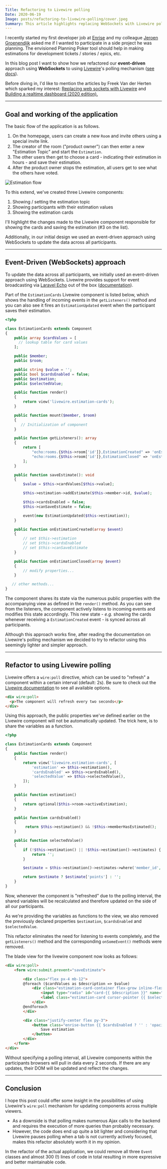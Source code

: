 ```yaml
---
Title: Refactoring to Livewire polling
Date: 2020-06-19
Image: posts/refactoring-to-livewire-polling/cover.jpeg
Summary: This article highlights replacing WebSockets with Livewire polling, providing a convenient alternative to event-driven broadcasting via WebSockets.
---
```


I recently started my first developer job at [Enrise](https://www.enrise.com) and my colleague [Jeroen Groenendijk](https://jeroeng.dev) asked me if I wanted to participate in a side project he was planning. The envisioned Planning Poker tool should help in making estimations for development tickets / stories / epics, etc.

In this blog post I want to show how we refactored our **event-driven** approach using **WebSockets** to using [Livewire](https://laravel-livewire.com/)'s polling mechanism ([see docs](https://laravel-livewire.com/docs/polling/)).

Before diving in, I'd like to mention the articles by Freek Van der Herten which sparked my interest: [Replacing web sockets with Livewire](https://freek.dev/1622-replacing-web-sockets-with-livewire) and [Building a realtime dashboard (2020 edition).](https://freek.dev/1645-building-a-realtime-dashboard-powered-by-laravel-livewire-and-tailwind-2020-edition)

---

## Goal and working of the application 

The basic flow of the application is as follows.

1. On the homepage, users can create a new `Room` and invite others using a special invite link.
1. The creator of the room ("product owner") can then enter a new "Estimation Topic" and start the `Estimation`.
1. The other users then get to choose a card - indicating their estimation in hours - and save their estimation.
1. After the product owner stops the estimation, all users get to see what the others have voted.

![Estimation flow](images/posts/refactoring-to-livewire-polling/workflow.gif)

To this extend, we've created three Livewire components:

1. Showing / setting the estimation topic
1. Showing participants with their estimation values
1. Showing the estimation cards

I'll highlight the changes made to the Livewire component responsible for showing the cards and saving the estimation (#3 on the list).

Additionally, in our initial design we used an event-driven approach using WebSockets to update the data across all participants.

---

## Event-Driven (WebSockets) approach

To update the data across all participants, we initially used an event-driven approach using WebSockets. Livewire provides support for event broadcasting via [Laravel Echo](https://laravel.com/docs/7.x/broadcasting#installing-laravel-echo) out of the box ([documentation](https://laravel-livewire.com/docs/laravel-echo)).

Part of the `EstimationCards` Livewire component is listed below, which shows the handling of incoming events in the `getListeners()` method and you can also see it fires an `EstimationUpdated` event when the participant saves their estimation.

```php
<?php

class EstimationCards extends Component
{
    public array $cardValues = [
      // lookup table for card values
    ];

    public $member;
    public $room;

    public string $value = '';
    public bool $cardsEnabled = false;
    public $estimation;
    public $selectedValue;

    public function render()
    {
        return view('livewire.estimation-cards');
    }

    public function mount($member, $room)
    {
       // Initialization of component
    }

    public function getListeners(): array
    {
        return [
            "echo:rooms.{$this->room['id']},EstimationCreated" => 'onEstimationCreated',
            "echo:rooms.{$this->room['id']},EstimationClosed" => 'onEstimationClosed',
        ];
    }

    public function saveEstimate(): void
    {
        $value = $this->cardValues[$this->value];

        $this->estimation->addEstimate($this->member->id, $value);

        $this->cardsEnabled = false;
        $this->canSaveEstimate = false;

        event(new EstimationUpdated($this->estimation));
    }

    public function onEstimationCreated(array $event)
    {
        // set $this->estimation
        // set $this->cardsEnabled
        // set $this->canSaveEstimate
    }

    public function onEstimationClosed(array $event)
    {
        // modify properties...
    }

   // other methods...
}
```

The component shares its state via the numerous public properties with the accompanying view as defined in the `render()` method. As you can see from the listeners, the component actively listens to incoming events and modifies this state accordingly. This new state - *e.g.* showing the cards whenever receiving a `EstimationCreated` event - is synced across all participants.

Although this approach works fine, after reading the documentation on Livewire's polling mechanism we decided to try to refactor using this seemingly lighter and simpler approach.

---

## Refactor to using Livewire polling

Livewire offers a `wire:poll` directive, which can be used to "refresh" a component within a certain interval (default: 2s). Be sure to check out the [Livewire documentation](https://laravel-livewire.com/docs/polling/) to see all available options.

```html
<div wire:poll>
  <p>The component will refresh every two seconds</p>
</div>
```

Using this approach, the public properties we've defined earlier on the Livewire component will not be automatically updated. The trick here, is to share the variables as a function.

```php
<?php

class EstimationCards extends Component
{
    public function render()
    {
        return view('livewire.estimation-cards', [
            'estimation' => $this->estimation(),
            'cardsEnabled' => $this->cardsEnabled(),
            'selectedValue' => $this->selectedValue(),
        ]);
    }

    public function estimation()
    {
        return optional($this->room->activeEstimation);
    }

    public function cardsEnabled()
    {
         return $this->estimation() && !$this->memberHasEstimated();
    }

    public function selectedValue()
    {
        if (!$this->estimation() || !$this->estimation()->estimates) {
            return '';
        }

        $estimate = $this->estimation()->estimates->where('member_id', $this->member->id)->first();

        return $estimate ? $estimate['points'] : '';
    }
}
```

Now, whenever the component is "refreshed" due to the polling interval, the shared variables will be recalculated and therefore updated on the side of all our participants.

As we're providing the variables as functions to the view, we also removed the previously declared properties `$estimation`, `$cardsEnabled` and `$selectedValue`.

This refactor eliminates the need for listening to events completely, and the `getListeners()` method and the corresponding `onSomeEvent()` methods were removed.

The blade view for the livewire component now looks as follows:

```html
<div wire:poll>
    <form wire:submit.prevent="saveEstimate">

        <div class="flex px-4 mb-12">
        @foreach ($cardValues as $description => $value)
            <div class="estimation-card-container flex-grow inline-flex flex-column justify-content-center align-content-center mr-2">
                <input type="radio" id="card-{{ $description }}" name="estimation" wire:model="value" value="{{ $description }}" {{ $cardsEnabled ? '' : 'disabled' }}>
                <label class="estimation-card cursor-pointer {{ $selectedValue == $value  ? 'estimation-card-selected' : '' }}" style="background-image: url('/images/cards/card{{ $description }}.png');" for="card-{{ $description }}"></label>
            </div>
        @endforeach
        </div>

        <div class="justify-center flex py-3">
            <button class="enrise-button {{ $cardsEnabled ? '' : 'opacity-50 cursor-not-allowed' }}" {{ $cardsEnabled ? '' : 'disabled' }}>
                Save estimation
            </button>
        </div>
    </form>
</div>
```

Without specifying a polling interval, all Livewire components within the participants browsers will pull in data every 2 seconds. If there are any updates, their DOM will be updated and reflect the changes.

---

## Conclusion

I hope this post could offer some insight in the possibilities of using Livewire's `wire:poll` mechanism for updating components across multiple viewers.

- As a downside is that polling makes numerous Ajax calls to the backend and requires the execution of more queries than probably necessary.
- However, the code does end up quite a bit lighter and considering that Livewire pauses polling when a tab is not currently actively focused, makes this refactor absolutely worth it in my opinion.

In the refactor of the actual application, we could remove all three `Event` classes and almost 300 (!) lines of code in total resulting in more expressive and better maintainable code.
